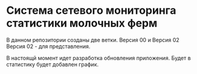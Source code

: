 # Система сетевого мониторинга статистики молочных ферм
В данном репозитории созданы две ветки.
Версия 00 и Версия 02
Версия 02 - для представления.

В настоящй момент идет разработка обновления приложения.
Будет в статистику будет добавлен график.

